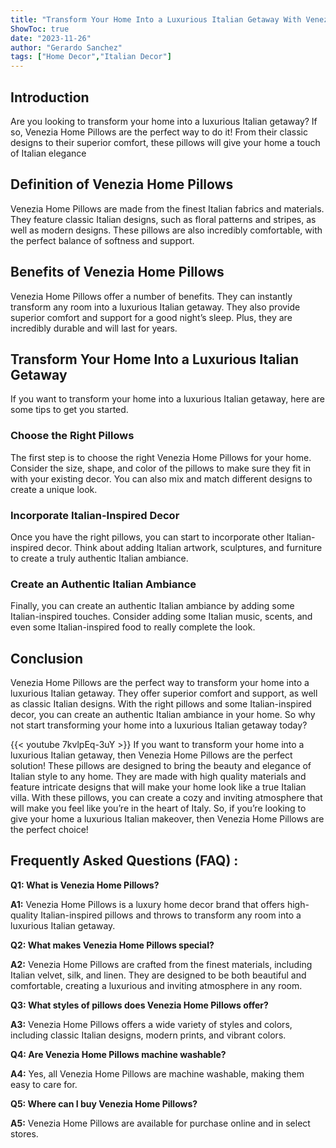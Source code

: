 ```yaml
---
title: "Transform Your Home Into a Luxurious Italian Getaway With Venezia Home Pillows!"
ShowToc: true 
date: "2023-11-26"
author: "Gerardo Sanchez" 
tags: ["Home Decor","Italian Decor"]
---
```

## Introduction

Are you looking to transform your home into a luxurious Italian getaway? If so, Venezia Home Pillows are the perfect way to do it! From their classic designs to their superior comfort, these pillows will give your home a touch of Italian elegance 

## Definition of Venezia Home Pillows

Venezia Home Pillows are made from the finest Italian fabrics and materials. They feature classic Italian designs, such as floral patterns and stripes, as well as modern designs. These pillows are also incredibly comfortable, with the perfect balance of softness and support. 

## Benefits of Venezia Home Pillows

Venezia Home Pillows offer a number of benefits. They can instantly transform any room into a luxurious Italian getaway. They also provide superior comfort and support for a good night’s sleep. Plus, they are incredibly durable and will last for years. 

## Transform Your Home Into a Luxurious Italian Getaway

If you want to transform your home into a luxurious Italian getaway, here are some tips to get you started. 

### Choose the Right Pillows

The first step is to choose the right Venezia Home Pillows for your home. Consider the size, shape, and color of the pillows to make sure they fit in with your existing decor. You can also mix and match different designs to create a unique look. 

### Incorporate Italian-Inspired Decor

Once you have the right pillows, you can start to incorporate other Italian-inspired decor. Think about adding Italian artwork, sculptures, and furniture to create a truly authentic Italian ambiance. 

### Create an Authentic Italian Ambiance

Finally, you can create an authentic Italian ambiance by adding some Italian-inspired touches. Consider adding some Italian music, scents, and even some Italian-inspired food to really complete the look. 

## Conclusion

Venezia Home Pillows are the perfect way to transform your home into a luxurious Italian getaway. They offer superior comfort and support, as well as classic Italian designs. With the right pillows and some Italian-inspired decor, you can create an authentic Italian ambiance in your home. So why not start transforming your home into a luxurious Italian getaway today?

{{< youtube 7kvlpEq-3uY >}} 
If you want to transform your home into a luxurious Italian getaway, then Venezia Home Pillows are the perfect solution! These pillows are designed to bring the beauty and elegance of Italian style to any home. They are made with high quality materials and feature intricate designs that will make your home look like a true Italian villa. With these pillows, you can create a cozy and inviting atmosphere that will make you feel like you’re in the heart of Italy. So, if you’re looking to give your home a luxurious Italian makeover, then Venezia Home Pillows are the perfect choice!

## Frequently Asked Questions (FAQ) :
**Q1: What is Venezia Home Pillows?**

**A1:** Venezia Home Pillows is a luxury home decor brand that offers high-quality Italian-inspired pillows and throws to transform any room into a luxurious Italian getaway. 

**Q2: What makes Venezia Home Pillows special?**

**A2:** Venezia Home Pillows are crafted from the finest materials, including Italian velvet, silk, and linen. They are designed to be both beautiful and comfortable, creating a luxurious and inviting atmosphere in any room. 

**Q3: What styles of pillows does Venezia Home Pillows offer?**

**A3:** Venezia Home Pillows offers a wide variety of styles and colors, including classic Italian designs, modern prints, and vibrant colors. 

**Q4: Are Venezia Home Pillows machine washable?**

**A4:** Yes, all Venezia Home Pillows are machine washable, making them easy to care for. 

**Q5: Where can I buy Venezia Home Pillows?**

**A5:** Venezia Home Pillows are available for purchase online and in select stores.



